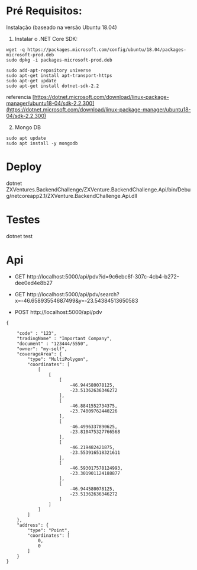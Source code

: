 # Pré Requisitos:

Instalação (baseado na versão Ubuntu 18.04)

1. Instalar o .NET Core SDK:

```
wget -q https://packages.microsoft.com/config/ubuntu/18.04/packages-microsoft-prod.deb
sudo dpkg -i packages-microsoft-prod.deb

sudo add-apt-repository universe
sudo apt-get install apt-transport-https
sudo apt-get update
sudo apt-get install dotnet-sdk-2.2
```

referencia [https://dotnet.microsoft.com/download/linux-package-manager/ubuntu18-04/sdk-2.2.300](https://dotnet.microsoft.com/download/linux-package-manager/ubuntu18-04/sdk-2.2.300)

2. Mongo DB

```
sudo apt update
sudo apt install -y mongodb
```

# Deploy

dotnet ZXVentures.BackendChallenge/ZXVenture.BackendChallenge.Api/bin/Debug/netcoreapp2.1/ZXVenture.BackendChallenge.Api.dll

# Testes

dotnet test

# Api

* GET http://localhost:5000/api/pdv?id=9c6ebc6f-307c-4cb4-b272-dee0ed4e8b27

* GET http://localhost:5000/api/pdv/search?x=-46.65893554687499&y=-23.54384513650583

* POST http://localhost:5000/api/pdv

```
{
	
	"code" : "123",
	"tradingName" : "Important Company",
	"document" : "123444/5550",
	"owner": "my-self",
	"coverageArea": {
        "type": "MultiPolygon",
        "coordinates": [
            [
                [
                    [
                        -46.944580078125,
                        -23.51362636346272
                    ],
                    [
                        -46.8841552734375,
                        -23.74009762440226
                    ],
                    [
                        -46.4996337890625,
                        -23.810475327766568
                    ],
                    [
                        -46.219482421875,
                        -23.553916518321611
                    ],
                    [
                        -46.593017578124993,
                        -23.301901124188877
                    ],
                    [
                        -46.944580078125,
                        -23.51362636346272
                    ]
                ]
            ]
        ]
    },
    "address": {
        "type": "Point",
        "coordinates": [
            0,
            0
        ]
    }
}
```


